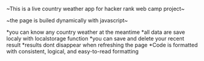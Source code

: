 ~This is a live country weather app for hacker rank web camp project~

~the page is builed dynamically with javascript~

*you can know any country weather at the meantime
*all data are save localy with localstorage function
*you can save and delete your recent result 
*results dont disappear when refreshing the page
*Code is formatted with consistent, logical, and easy-to-read formatting
